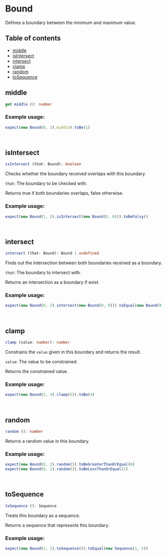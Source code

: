 # Bound
Defines a boundary between the minimum and maximum value.

## Table of contents
- [middle](https://github.com/ii887522/hydro/blob/master/docs/struct/Bound.md#middle)
- [isIntersect](https://github.com/ii887522/hydro/blob/master/docs/struct/Bound.md#isIntersect)
- [intersect](https://github.com/ii887522/hydro/blob/master/docs/struct/Bound.md#intersect)
- [clamp](https://github.com/ii887522/hydro/blob/master/docs/struct/Bound.md#clamp)
- [random](https://github.com/ii887522/hydro/blob/master/docs/struct/Bound.md#random)
- [toSequence](https://github.com/ii887522/hydro/blob/master/docs/struct/Bound.md#toSequence)

## **middle**
```ts
get middle (): number
```

### **Example usage:**
```ts
expect(new Bound(0, 2).middle).toBe(1)
```
<br />

## **isIntersect**
```ts
isIntersect (that: Bound): boolean
```
Checks whether the boundary received overlaps with this boundary.

`that`: The boundary to be checked with.

Returns true if both boundaries overlaps, false otherwise.

### **Example usage:**
```ts
expect(new Bound(1, 2).isIntersect(new Bound(0, 0))).toBeFalsy()
```
<br />

## **intersect**
```ts
intersect (that: Bound): Bound | undefined
```
Finds out the intersection between both boundaries received as a boundary.

`that`: The boundary to intersect with.

Returns an intersection as a boundary if exist.

### **Example usage:**
```ts
expect(new Bound(0, 2).intersect(new Bound(0, 0))).toEqual(new Bound(0, 0))
```
<br />

## **clamp**
```ts
clamp (value: number): number
```
Constrains the `value` given in this boundary and returns the result.

`value`: The value to be constrained.

Returns the constrained value.

### **Example usage:**
```ts
expect(new Bound(2, 4).clamp(5)).toBe(4)
```
<br />

## **random**
```ts
random (): number
```
Returns a random value in this boundary.

### **Example usage:**
```ts
expect(new Bound(0, 2).random()).toBeGreaterThanOrEqual(0)
expect(new Bound(0, 2).random()).toBeLessThanOrEqual(2)
```
<br />

## **toSequence**
```ts
toSequence (): Sequence
```
Treats this boundary as a sequence.

Returns a sequence that represents this boundary.

### **Example usage:**
```ts
expect(new Bound(1, 2).toSequence()).toEqual(new Sequence(1, 2))
```
<br />
